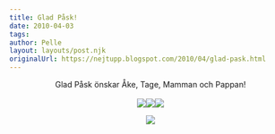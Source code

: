 ```yaml
---
title: Glad Påsk!
date: 2010-04-03
tags: 	
author: Pelle
layout: layouts/post.njk
originalUrl: https://nejtupp.blogspot.com/2010/04/glad-pask.html
---
```


<div align="center">Glad Påsk önskar Åke, Tage, Mamman och Pappan!<br><br><img src="../../../img/2010/04/Åke+i+påskägget-_MG_0627.jpg"><img src="../../../img/2010/04/Åke+i+påskägget-_MG_0860.jpg"><img src="../../../img/2010/04/Åke+i+påskägget-_MG_0887.jpg">

<figure>
	<img src="../../../img/2010/04/Åke+i+påskägget-_MG_0893.jpg"></div><br><br><div align="center"><br><div align="center"><br><br><br></div></div>
